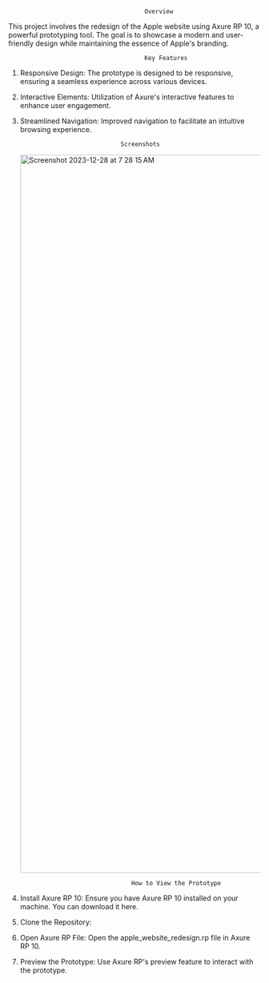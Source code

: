                                          Overview
This project involves the redesign of the Apple website using Axure RP 10, a powerful prototyping tool. The goal is to showcase a modern and user-friendly design while maintaining the essence of Apple's branding.

                                          Key Features
1. Responsive Design: The prototype is designed to be responsive, ensuring a seamless experience across various devices.
2. Interactive Elements: Utilization of Axure's interactive features to enhance user engagement.
3. Streamlined Navigation: Improved navigation to facilitate an intuitive browsing experience.

      
                                   Screenshots
     <img width="1434" alt="Screenshot 2023-12-28 at 7 28 15 AM" src="https://github.com/Keya2418/Apple-website-in-Axure-RP-10/assets/113224365/f6c8434c-ae9d-43f5-b8f3-b994af95576e">

                                      How to View the Prototype
1. Install Axure RP 10:
Ensure you have Axure RP 10 installed on your machine. You can download it here.

2. Clone the Repository:

3. Open Axure RP File:
Open the apple_website_redesign.rp file in Axure RP 10.

4. Preview the Prototype:
Use Axure RP's preview feature to interact with the prototype.
